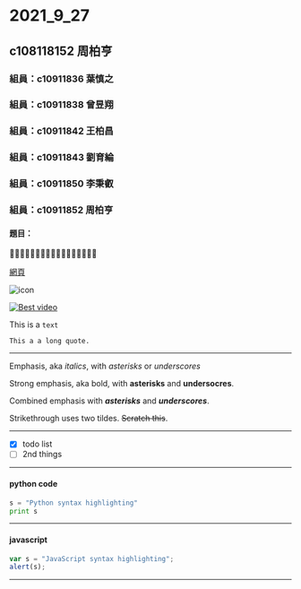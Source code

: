 # 2021_9_27

## c108118152 周柏亨

### 組員：c10911836 葉慎之
### 組員：c10911838 曾昱翔
### 組員：c10911842 王柏昌
### 組員：c10911843 劉育綸
### 組員：c10911850 李秉叡
### 組員：c10911852 周柏亨

#### 題目：

🐧:penguin::penguin::penguin::penguin::penguin::penguin::penguin::penguin::penguin::penguin::penguin::penguin::penguin::penguin::penguin::penguin:

[網頁](https://www.youtube.com/channel/UCZtw2JwUOVzWhYs0VSnqtBw)

![icon](https://yt3.ggpht.com/ytc/AKedOLSl-NlRadhQyTQK60D09GuY3NuWqQ984S4jGfnO=s88-c-k-c0x00ffffff-no-rj "my YT channel")

[![Best video](https://i9.ytimg.com/vi/A6Kq8onvrIk/mq1.jpg?sqp=CKjvxYoG&rs=AOn4CLCXT3N7lw25OfNGAZJXb5305V8C2g)](https://youtu.be/A6Kq8onvrIk "Best video")

This is a `text`
```
This a a long quote.
```
---

Emphasis, aka *italics*, with *asterisks* or *underscores*

Strong emphasis, aka bold, with **asterisks** and **undersocres**. 

Combined emphasis with ***asterisks*** and ***underscores***.

Strikethrough uses two tildes. ~~Scratch this~~.

---
- [x] todo list
- [ ] 2nd things
---
#### python code
```python
s = "Python syntax highlighting"
print s
```
---
#### javascript
```javascript
var s = "JavaScript syntax highlighting";
alert(s);
```
---
